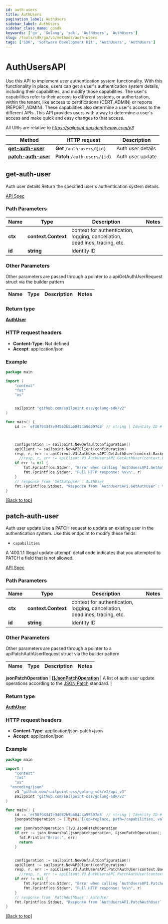```yaml
---
id: auth-users
title: AuthUsers
pagination_label: AuthUsers
sidebar_label: AuthUsers
sidebar_class_name: gosdk
keywords: ['go', 'Golang', 'sdk', 'AuthUsers', 'AuthUsers']
slug: /tools/sdk/go/v3/methods/auth-users
tags: ['SDK', 'Software Development Kit', 'AuthUsers', 'AuthUsers']
---
```


# AuthUsersAPI

Use this API to implement user authentication system functionality. With this functionality in place, users can get a user&#39;s authentication system details, including their capabilities, and modify those capabilities. The user&#39;s capabilities refer to their access to different systems, or authorization, within the tenant, like access to certifications (CERT_ADMIN) or reports (REPORT_ADMIN). These capabilities also determine a user&#39;s access to the different APIs. This API provides users with a way to determine a user&#39;s access and make quick and easy changes to that access.

All URIs are relative to *https://sailpoint.api.identitynow.com/v3*

| Method | HTTP request | Description |
| --- | --- | --- |
| [**get-auth-user**](#get-auth-user) | **Get** `/auth-users/{id}` | Auth user details |
| [**patch-auth-user**](#patch-auth-user) | **Patch** `/auth-users/{id}` | Auth user update |

## get-auth-user

Auth user details Return the specified user's authentication system details.

[API Spec](https://developer.sailpoint.com/docs/api/v3/get-auth-user)

### Path Parameters

| Name | Type | Description | Notes |
| --- | --- | --- | --- |
| **ctx** | **context.Context** | context for authentication, logging, cancellation, deadlines, tracing, etc. |
| **id** | **string** | Identity ID |

### Other Parameters

Other parameters are passed through a pointer to a apiGetAuthUserRequest struct via the builder pattern

| Name | Type | Description | Notes |
| ---- | ---- | ----------- | ----- |

### Return type

[**AuthUser**](../models/auth-user)

### HTTP request headers

- **Content-Type**: Not defined
- **Accept**: application/json

### Example

```go
package main

import (
	"context"
	"fmt"
	"os"


	sailpoint "github.com/sailpoint-oss/golang-sdk/v2"
)

func main() {
    id := `ef38f94347e94562b5bb8424a56397d8` // string | Identity ID # string | Identity ID



    configuration := sailpoint.NewDefaultConfiguration()
    apiClient := sailpoint.NewAPIClient(configuration)
    resp, r, err := apiClient.V3.AuthUsersAPI.GetAuthUser(context.Background(), id).Execute()
	  //resp, r, err := apiClient.V3.AuthUsersAPI.GetAuthUser(context.Background(), id).Execute()
    if err != nil {
	    fmt.Fprintf(os.Stderr, "Error when calling `AuthUsersAPI.GetAuthUser``: %v\n", err)
	    fmt.Fprintf(os.Stderr, "Full HTTP response: %v\n", r)
    }
    // response from `GetAuthUser`: AuthUser
    fmt.Fprintf(os.Stdout, "Response from `AuthUsersAPI.GetAuthUser`: %v\n", resp)
}
```

[[Back to top]](#)

## patch-auth-user

Auth user update Use a PATCH request to update an existing user in the authentication system. Use this endpoint to modify these fields:

- `capabilities`

A '400.1.1 Illegal update attempt' detail code indicates that you attempted to PATCH a field that is not allowed.

[API Spec](https://developer.sailpoint.com/docs/api/v3/patch-auth-user)

### Path Parameters

| Name | Type | Description | Notes |
| --- | --- | --- | --- |
| **ctx** | **context.Context** | context for authentication, logging, cancellation, deadlines, tracing, etc. |
| **id** | **string** | Identity ID |

### Other Parameters

Other parameters are passed through a pointer to a apiPatchAuthUserRequest struct via the builder pattern

| Name | Type | Description | Notes |
| ---- | ---- | ----------- | ----- |

**jsonPatchOperation** | [**[]JsonPatchOperation**](../models/json-patch-operation) | A list of auth user update operations according to the [JSON Patch](https://tools.ietf.org/html/rfc6902) standard. |

### Return type

[**AuthUser**](../models/auth-user)

### HTTP request headers

- **Content-Type**: application/json-patch+json
- **Accept**: application/json

### Example

```go
package main

import (
	"context"
	"fmt"
	"os"
  "encoding/json"
    v3 "github.com/sailpoint-oss/golang-sdk/v2/api_v3"
	sailpoint "github.com/sailpoint-oss/golang-sdk/v2"
)

func main() {
    id := `ef38f94347e94562b5bb8424a56397d8` // string | Identity ID # string | Identity ID
    jsonpatchoperation := []byte(`[{op=replace, path=/capabilities, value=[ORG_ADMIN]}]`) // []JsonPatchOperation | A list of auth user update operations according to the [JSON Patch](https://tools.ietf.org/html/rfc6902) standard.

    var jsonPatchOperation []v3.JsonPatchOperation
    if err := json.Unmarshal(jsonpatchoperation, &jsonPatchOperation); err != nil {
      fmt.Println("Error:", err)
      return
    }


    configuration := sailpoint.NewDefaultConfiguration()
    apiClient := sailpoint.NewAPIClient(configuration)
    resp, r, err := apiClient.V3.AuthUsersAPI.PatchAuthUser(context.Background(), id).JsonPatchOperation(jsonPatchOperation).Execute()
	  //resp, r, err := apiClient.V3.AuthUsersAPI.PatchAuthUser(context.Background(), id).JsonPatchOperation(jsonPatchOperation).Execute()
    if err != nil {
	    fmt.Fprintf(os.Stderr, "Error when calling `AuthUsersAPI.PatchAuthUser``: %v\n", err)
	    fmt.Fprintf(os.Stderr, "Full HTTP response: %v\n", r)
    }
    // response from `PatchAuthUser`: AuthUser
    fmt.Fprintf(os.Stdout, "Response from `AuthUsersAPI.PatchAuthUser`: %v\n", resp)
}
```

[[Back to top]](#)
